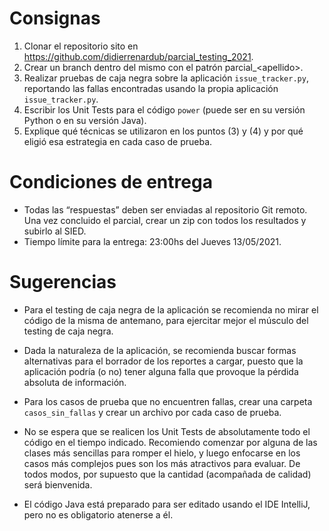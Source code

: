 Consignas
=========

1. Clonar el repositorio sito en https://github.com/didierrenardub/parcial_testing_2021.
2. Crear un branch dentro del mismo con el patrón parcial_&lt;apellido&gt;.
3. Realizar pruebas de caja negra sobre la aplicación `issue_tracker.py`, reportando las 
   fallas encontradas usando la propia aplicación `issue_tracker.py`.
4. Escribir los Unit Tests para el código `power` (puede ser en su versión Python o en su 
   versión Java).
5. Explique qué técnicas se utilizaron en los puntos (3) y (4) y por qué eligió esa
   estrategia en cada caso de prueba.

Condiciones de entrega
======================

- Todas las “respuestas” deben ser enviadas al repositorio Git remoto. Una vez concluido el 
parcial, crear un zip con todos los resultados y subirlo al SIED.
- Tiempo límite para la entrega: 23:00hs del Jueves 13/05/2021.

Sugerencias
===========

- Para el testing de caja negra de la aplicación se recomienda no mirar el código de la misma 
  de antemano, para ejercitar mejor el músculo del testing de caja negra.
- Dada la naturaleza de la aplicación, se recomienda buscar formas alternativas para el borrador
  de los reportes a cargar, puesto que la aplicación podría (o no) tener alguna falla que provoque
  la pérdida absoluta de información.
- Para los casos de prueba que no encuentren fallas, crear una carpeta `casos_sin_fallas` y
  crear un archivo por cada caso de prueba.

- No se espera que se realicen los Unit Tests de absolutamente todo el código en el tiempo 
  indicado. Recomiendo comenzar por alguna de las clases más sencillas para romper el hielo, y
  luego enfocarse en los casos más complejos pues son los más atractivos para evaluar.
  De todos modos, por supuesto que la cantidad (acompañada de calidad) será bienvenida.
- El código Java está preparado para ser editado usando el IDE IntelliJ, pero no es obligatorio
  atenerse a él.
